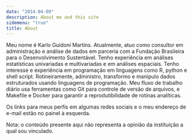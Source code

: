 ```yaml
---
date: "2014-04-09"
description: About me and this site
sidemenu: "true"
title: About
---
```


Meu nome é Karlo Guidoni Martins. Atualmente, atuo como consultor em administração e análise de dados em parceria com a Fundação Brasileira para o Desenvolvimento Sustentável. Tenho experiência em análises estatísticas univariadas e multivariadas e em análises espaciais. Tenho interesse e experiência em programação em linguagens como R, python e shell script. Rotineiramente, administro, transformo e manipulo dados estruturados usando linguagens de programação. Meu fluxo de trabalho diário usa ferramentas como Git para controle de versão de arquivos, e Makefile e Docker para garantir a reprodutibilidade de rotinas analíticas.

Os links para meus perfis em algumas redes sociais e o meu endereço de e-mail estão no painel à esquerda.

Nota: o conteúdo presente aqui não representa a opinião da instituição a qual sou vinculado.
